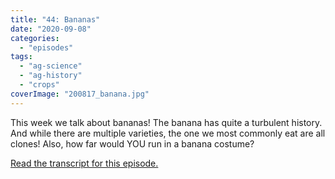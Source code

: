```yaml
---
title: "44: Bananas"
date: "2020-09-08"
categories: 
  - "episodes"
tags: 
  - "ag-science"
  - "ag-history"
  - "crops"
coverImage: "200817_banana.jpg"
---
```


This week we talk about bananas! The banana has quite a turbulent history. And while there are multiple varieties, the one we most commonly eat are all clones! Also, how far would YOU run in a banana costume?

[Read the transcript for this episode.](https://www.onetogrowonpod.com/44-bananas-transcript/)
